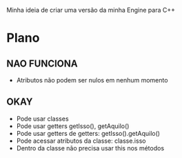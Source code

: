 Minha ideia de criar uma versão da minha Engine para C++

# Plano
## NAO FUNCIONA
 - Atributos não podem ser nulos em nenhum momento

## OKAY
 - Pode usar classes
 - Pode usar getters getIsso(), getAquilo()
 - Pode usar getters de getters: getIsso().getAquilo()
 - Pode acessar atributos da classe: classe.isso
 - Dentro da classe não precisa usar this nos métodos